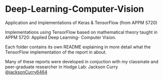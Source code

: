 # Deep-Learning-Computer-Vision
Application and Implementations of Keras &amp; TensorFlow (from APPM 5720)


Implementations using TensorFlow based on mathematical theory taught in APPM 5720: Applied Deep Learning- Computer Vision.

Each folder contains its own README explaining in more detail what the TensorFlow implementation of the report in about. 


Many of these reports were developed in conjuction with my classmate and peer-graduate researcher in Hodge Lab: Jackson Curry [@jacksonCurry6464](https://github.com/jacksonCurry6464)
